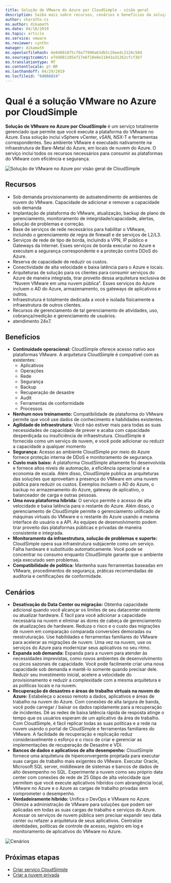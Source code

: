 ```yaml
---
title: Solução de VMware do Azure por CloudSimple - visão geral
description: Saiba mais sobre recursos, cenários e benefícios da solução da VMware no Azure pelo serviço CloudSimple.
author: sharaths-cs
ms.author: dikamath
ms.date: 04/10/2019
ms.topic: article
ms.service: vmware
ms.reviewer: cynthn
manager: dikamath
ms.openlocfilehash: 6e84801875cf0a77990a63db5c28eedc2128c504
ms.sourcegitcommit: e7d4881105ef17e6f10e8e11043a31262cfcf3b7
ms.translationtype: MT
ms.contentlocale: pt-BR
ms.lasthandoff: 04/29/2019
ms.locfileid: "64866824"
---
```

# <a name="what-is-vmware-solution-on-azure-by-cloudsimple"></a>Qual é a solução VMware no Azure por CloudSimple

**Solução de VMware no Azure por CloudSimple** é um serviço totalmente gerenciado que permite que você execute a plataforma do VMware no Azure. Essa solução inclui vSphere vCenter, vSAN, NSX-T e ferramentas correspondentes.
Seu ambiente VMware é executado nativamente na infraestrutura de Bare-Metal do Azure, em locais de nuvem do Azure. O serviço inclui todos os recursos necessários para consumir as plataformas do VMware com eficiência e segurança.

![Solução de VMware no Azure por visão geral de CloudSimple](media/azure-vmware-solution-by-cloudsimple.png)

## <a name="features"></a>Recursos

* Sob demanda provisionamento de autoatendimento de ambientes de nuvem do VMware. Capacidade de adicionar e remover a capacidade sob demanda
* Implantação de plataforma do VMware, atualização, backup de plano de gerenciamento, monitoramento de integridade/capacidade, alertas, solução de problemas e correção.
* Base de serviços de rede necessários para habilitar o VMware, incluindo o gerenciamento de regra de firewall e de serviços de L2/L3.
* Serviços de rede de tipo de borda, incluindo a VPN, IP público e Gateways da Internet. Esses serviços de borda executar no Azure e executam a segurança correspondente e a proteção contra DDoS do Azure.
* Reserva de capacidade de reduzir os custos.
* Conectividade de alta velocidade e baixa latência para o Azure e locais.
* Arquiteturas de solução para os clientes para consumir serviços do Azure de maneira integrada, tirar proveito dessa arquitetura exclusiva de "Nuvem VMware em uma nuvem pública". Esses serviços do Azure incluem o AD do Azure, armazenamento, os gateways de aplicativos e outros.
* Infraestrutura é totalmente dedicada a você e isolada fisicamente a infraestrutura de outros clientes.
* Recursos de gerenciamento de tal gerenciamento de atividades, uso, cobrança/medição e gerenciamento de usuários.
* atendimento 24x7.

## <a name="benefits"></a>Benefícios

* **Continuidade operacional:** CloudSimple oferece acesso nativo aos plataformas VMware. A arquitetura CloudSimple é compatível com as existentes:
  * Aplicativos
  * Operações
  * Rede
  * Segurança
  * Backup
  * Recuperação de desastre
  * Audit
  * Ferramentas de conformidade
  * Processos
* **Nenhum novo treinamento:** Compatibilidade de plataforma do VMware permite que você use dados de conhecimento e habilidades existentes.
* **Agilidade de infraestrutura:** Você não estiver mais para todas as suas necessidades de capacidade de prever e acaba com capacidade desperdiçada ou insuficiência de infraestrutura. CloudSimple é fornecida como um serviço de nuvem, e você pode adicionar ou reduzir a capacidade a qualquer momento
* **Segurança:** Acesso ao ambiente CloudSimple por meio do Azure fornece proteção interna de DDoS e monitoramento de segurança.
* **Custo mais baixo:** A plataforma CloudSimple altamente foi desenvolvida e fornece altos níveis de automação, a eficiência operacional e a economia de escala. Além disso, CloudSimple publica as arquiteturas das soluções que aproveitam a presença do VMware em uma nuvem pública para reduzir os custos. Exemplos incluem o AD do Azure, o backup no armazenamento do Azure, gateway de aplicativo, o balanceador de carga e outras pessoas.
* **Uma nova plataforma híbrida:** O serviço permite o acesso de alta velocidade e baixa latência para o restante do Azure. Além disso, o gerenciamento de CloudSimple permite o gerenciamento unificado de máquinas virtuais do VMware e o restante do Azure usando a mesma interface do usuário e a API. As equipes de desenvolvimento podem tirar proveito das plataformas públicas e privadas de maneira consistente e integrada.
* **Monitoramento da infraestrutura, solução de problemas e suporte:** CloudSimple opera sua infraestrutura subjacente como um serviço. Falha hardware é substituído automaticamente. Você pode se concentrar no consumo enquanto CloudSimple garante que o ambiente seja executado sem problemas.
* **Compatibilidade de política:** Mantenha suas ferramentas baseadas em VMware, procedimentos de segurança, práticas recomendadas de auditoria e certificações de conformidade.

## <a name="scenarios"></a>Cenários

* **Desativação do Data Center ou migração:** Obtenha capacidade adicional quando você alcançar os limites de seu datacenter existente ou atualizar hardware. É fácil para você adicionar a capacidade necessária na nuvem e eliminar as dores de cabeça de gerenciamento de atualizações de hardware. Reduza o risco e o custo das migrações de nuvem em comparação comparada conversões demoradas ou reestruturação. Use habilidades e ferramentas familiares do VMware para acelerar as migrações de nuvem. Uma vez na nuvem, use os serviços do Azure para modernizar seus aplicativos no seu ritmo.
* **Expanda sob demanda:** Expanda para a nuvem para atender às necessidades imprevistas, como novos ambientes de desenvolvimento ou picos sazonais de capacidade. Você pode facilmente criar uma nova capacidade sob demanda e mantê-lo somente quando precisar dele. Reduzir seu investimento inicial, acelere a velocidade do provisionamento e reduzir a complexidade com a mesma arquitetura e as políticas locais e na nuvem.
* **Recuperação de desastres e áreas de trabalho virtuais na nuvem do Azure:** Estabeleça o acesso remoto a dados, aplicativos e áreas de trabalho na nuvem do Azure. Com conexões de alta largura de banda, você pode carregar / baixar os dados rapidamente para a recuperação de incidentes. Dê as redes de baixa latência rápida de resposta atinge o tempo que os usuários esperam de um aplicativo da área de trabalho. Com CloudSimple, é fácil replicar todas as suas políticas e a rede na nuvem usando o portal de CloudSimple e ferramentas familiares do VMware. A facilidade de recuperação e replicação reduz consideravelmente o esforço e o risco de criar e gerenciar as implementações de recuperação de Desastre e VDI.
* **Bancos de dados e aplicativos de alto desempenho:** CloudSimple fornece uma arquitetura de hiperconvergente projetada para executar suas cargas de trabalho mais exigentes do VMware. Executar Oracle, Microsoft SQL server, middleware de sistemas e bancos de dados de alto desempenho no SQL. Experimente a nuvem como seu próprio data center com conexões de rede de 25 Gbps de alta velocidade que permitem que você execute aplicativos híbridos com abrangência local, VMware no Azure e o Azure as cargas de trabalho privadas sem comprometer o desempenho.
* **Verdadeiramente híbrido:** Unifica o DevOps e VMware no Azure. Otimize a administração de VMware para soluções que podem ser aplicadas em todas as suas cargas de trabalho e serviços do Azure. Acessar os serviços de nuvem pública sem precisar expandir seu data center ou refazer a arquitetura de seus aplicativos. Centralize identidades, políticas de controle de acesso, registro em log e monitoramento de aplicativos do VMware no Azure.

![Cenários](media/cloudsimple-scenarios.png)

## <a name="next-steps"></a>Próximas etapas

* [Criar serviço CloudSimple](quickstart-create-cloudsimple-service.md)
* [Criar a nuvem privada](quickstart-create-private-cloud.md)